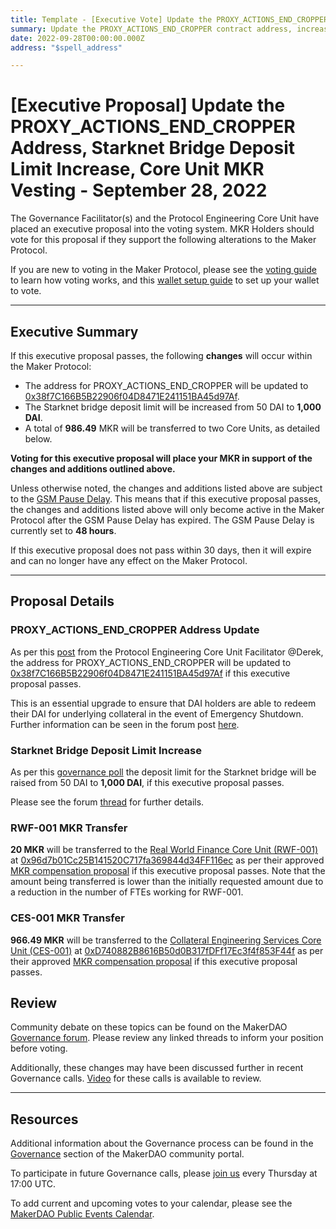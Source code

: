```yaml
---
title: Template - [Executive Vote] Update the PROXY_ACTIONS_END_CROPPER Address, Starknet Bridge Deposit Limit Increase, Core Unit MKR Vesting - September 28, 2022
summary: Update the PROXY_ACTIONS_END_CROPPER contract address, increase the Starknet Bridge deposit limit, MKR vesting transfers for CES-001 and RWF-001.
date: 2022-09-28T00:00:00.000Z
address: "$spell_address"

---
```

# [Executive Proposal] Update the PROXY_ACTIONS_END_CROPPER Address, Starknet Bridge Deposit Limit Increase, Core Unit MKR Vesting - September 28, 2022

The Governance Facilitator(s) and the Protocol Engineering Core Unit have placed an executive proposal into the voting system. MKR Holders should vote for this proposal if they support the following alterations to the Maker Protocol.

If you are new to voting in the Maker Protocol, please see the [voting guide](https://community-development.makerdao.com/en/learn/governance/how-voting-works/) to learn how voting works, and this [wallet setup guide](https://community-development.makerdao.com/en/learn/governance/voting-setup/) to set up your wallet to vote.

---

## Executive Summary

If this executive proposal passes, the following **changes** will occur within the Maker Protocol:
- The address for PROXY_ACTIONS_END_CROPPER will be updated to [0x38f7C166B5B22906f04D8471E241151BA45d97Af](https://etherscan.io/address/0x38f7C166B5B22906f04D8471E241151BA45d97Af).
- The Starknet bridge deposit limit will be increased from 50 DAI to **1,000 DAI**.
- A total of **986.49** MKR will be transferred to two Core Units, as detailed below.

**Voting for this executive proposal will place your MKR in support of the changes and additions outlined above.**

Unless otherwise noted, the changes and additions listed above are subject to the [GSM Pause Delay](https://manual.makerdao.com/parameter-index/core/param-gsm-pause-delay). This means that if this executive proposal passes, the changes and additions listed above will only become active in the Maker Protocol after the GSM Pause Delay has expired. The GSM Pause Delay is currently set to **48 hours**.

If this executive proposal does not pass within 30 days, then it will expire and can no longer have any effect on the Maker Protocol.

---

## Proposal Details

### PROXY_ACTIONS_END_CROPPER Address Update

As per this [post](https://forum.makerdao.com/t/28th-september-executive-updating-the-proxy-actions-end-cropper-address/18057) from the Protocol Engineering Core Unit Facilitator @Derek, the address for PROXY_ACTIONS_END_CROPPER will be updated to [0x38f7C166B5B22906f04D8471E241151BA45d97Af](https://etherscan.io/address/0x38f7C166B5B22906f04D8471E241151BA45d97Af) if this executive proposal passes.

This is an essential upgrade to ensure that DAI holders are able to redeem their DAI for underlying collateral in the event of Emergency Shutdown. Further information can be seen in the forum post [here](https://forum.makerdao.com/t/28th-september-executive-updating-the-proxy-actions-end-cropper-address/18057).

### Starknet Bridge Deposit Limit Increase

As per this [governance poll](https://vote.makerdao.com/polling/QmbWkTvW#poll-detail) the deposit limit for the Starknet bridge will be raised from 50 DAI to **1,000 DAI**, if this executive proposal passes.

Please see the forum [thread](https://forum.makerdao.com/t/request-for-poll-starknet-bridge-deposit-limit-and-starknet-teleport-fees/17187) for further details.

### RWF-001 MKR Transfer

**20 MKR** will be transferred to the [Real World Finance Core Unit (RWF-001)](https://mips.makerdao.com/mips/details/MIP39c2SP1) at [0x96d7b01Cc25B141520C717fa369844d34FF116ec](https://etherscan.io/address/0x96d7b01Cc25B141520C717fa369844d34FF116ec) as per their approved [MKR compensation proposal](https://mips.makerdao.com/mips/details/MIP40c3SP38) if this executive proposal passes. Note that the amount being transferred is lower than the initially requested amount due to a reduction in the number of FTEs working for RWF-001.

### CES-001 MKR Transfer

**966.49 MKR** will be transferred to the [Collateral Engineering Services Core Unit (CES-001)](https://mips.makerdao.com/mips/details/MIP39c2SP20) at [0xD740882B8616B50d0B317fDFf17Ec3f4f853F44f](https://etherscan.io/address/0xD740882B8616B50d0B317fDFf17Ec3f4f853F44f) as per their approved [MKR compensation proposal](https://mips.makerdao.com/mips/details/MIP40c3SP30) if this executive proposal passes.

## Review

Community debate on these topics can be found on the MakerDAO [Governance forum](https://forum.makerdao.com/). Please review any linked threads to inform your position before voting.

Additionally, these changes may have been discussed further in recent Governance calls. [Video](https://www.youtube.com/playlist?list=PLLzkWCj8ywWNq5-90-Id6VPSsrk4OWVan) for these calls is available to review.

---

## Resources

Additional information about the Governance process can be found in the [Governance](https://community-development.makerdao.com/en/learn/governance) section of the MakerDAO community portal.

To participate in future Governance calls, please [join us](https://github.com/makerdao/community/tree/master/governance/governance-and-risk-meetings) every Thursday at 17:00 UTC.

To add current and upcoming votes to your calendar, please see the [MakerDAO Public Events Calendar](https://calendar.google.com/calendar/embed?src=makerdao.com_3efhm2ghipksegl009ktniomdk%40group.calendar.google.com&ctz=UTC&mode=week&showCalendars=0&showPrint=0).